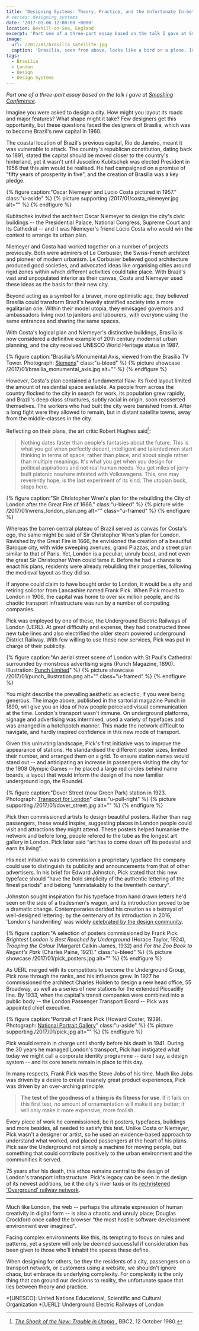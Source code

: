 ```yaml
---
title: 'Designing Systems: Theory, Practice, and the Unfortunate In-between'
# series: designing_systems
date: '2017-01-06 12:00:00 +0000'
location: Bexhill-on-Sea, England
excerpt: 'Part one of a three-part essay based on the talk I gave at Smashing Conference. Before thinking about how we might approach the creation of a design system, I review two approaches to the design of something as equally complex: a city.'
image:
  url: /2017/01/brasilia_satellite.jpg
  caption: 'Brasília, seen from above, looks like a bird or a plane. Image: [NASA Earth Observatory](http://earthobservatory.nasa.gov/IOTD/view.php?id=43743)'
tags:
  - Brasilia
  - London
  - Design
  - Design Systems
---
```

_Part one of a three-part essay based on the talk I gave at [Smashing Conference][1]._

Imagine you were asked to design a city. How might you layout its roads and major features? What shape might it take? Few designers get this opportunity, but these questions faced the designers of Brasília, which was to become Brazil's new capital in 1960.

The coastal location of Brazil's previous capital, Rio de Janeiro, meant it was vulnerable to attack. The country's republican constitution, dating back to 1891, stated the capital should be moved closer to the country's hinterland, yet it wasn't until Juscelino Kubitschek was elected President in 1956 that this aim would be realised. He had campaigned on a promise of "fifty years of prosperity in five", and the creation of Brasilìa was a key pledge.

{% figure caption:"Oscar Niemeyer and Lucio Costa pictured in 1957." class:"u-aside" %}
{% picture supporting /2017/01/costa_niemeyer.jpg alt="" %}
{% endfigure %}

Kubitschek invited the architect Oscar Niemeyer to design the city's civic buildings -- the Presidential Palace, National Congress, Supreme Court and its Cathedral -- and it was Niemeyer's friend Lúcio Costa who would win the contest to arrange its urban plan.

Niemeyer and Costa had worked together on a number of projects previously. Both were admirers of Le Corbusier, the Swiss-French architect and pioneer of modern urbanism. Le Corbusier believed good architecture produced good societies, and advocated ideas like organising cities around rigid zones within which different activities could take place. With Brazil's vast and unpopulated interior as their canvas, Costa and Niemeyer used these ideas as the basis for their new city.

Beyond acting as a symbol for a braver, more optimistic age, they believed Brasília could transform Brazil's heavily stratified society into a more egalitarian one. Within their model utopia, they envisaged governors and ambassadors living next to janitors and labourers, with everyone using the same entrances and sharing the same spaces.

With Costa's logical plan and Niemeyer's distinctive buildings, Brasília is now considered a definitive example of 20th century modernist urban planning, and the city received UNESCO World Heritage status in 1987.

{% figure caption:"Brasília's Monumental Axis, viewed from the Brasília TV Tower. Photograph: [Siemens](www.siemens.com/press/photo/SOAXX201027-03e)" class:"u-bleed" %}
{% picture showcase /2017/01/brasilia_monumental_axis.jpg alt="" %}
{% endfigure %}

However, Costa's plan contained a fundamental flaw: its fixed layout limited the amount of residential space available. As people from across the country flocked to the city in search for work, its population grew rapidly, and Brazil's deep class structures, subtly racial in origin, soon reasserted themselves. The workers who had built the city were banished from it. After a long fight were they allowed to remain, but in distant satellite towns, away from the middle-classes in the city.

Reflecting on their plans, the art critic Robert Hughes said[^1]:

> Nothing dates faster than people's fantasies about the future. This is what you get when perfectly decent, intelligent and talented men start thinking in terms of space, rather than place, and about single rather than multiple meanings. It's what you get when you design for political aspirations and not real human needs. You get miles of jerry-built platonic nowhere infested with Volkswagens. This, one may reverently hope, is the last experiment of its kind. The utopian buck, stops here.

{% figure caption:"Sir Christopher Wren's plan for the rebuilding the City of London after the Great Fire of 1666." class:"u-bleed" %}
{% picture wide /2017/01/wrens_london_plan.png alt="" class="u-framed" %}
{% endfigure %}

Whereas the barren central plateau of Brazil served as canvas for Costa's ego, the same might be said of Sir Christopher Wren's plan for London. Ravished by the Great Fire in 1666, he envisioned the creation of a beautiful Baroque city, with wide sweeping avenues, grand Piazzas, and a street plan similar to that of Paris. Yet, London is a peculiar, unruly beast, and not even the great Sir Christopher Wren could tame it. Before he had a chance to enact his plans, residents were already rebuilding their properties, following the medieval layout as they did so.

If anyone could claim to have bought order to London, it would be a shy and retiring solicitor from Lancashire named Frank Pick. When Pick moved to London in 1906, the capital was home to over six million people, and its chaotic transport infrastructure was run by a number of competing companies.

Pick was employed by one of these, the Underground Electric Railways of London (UERL). At great difficulty and expense, they had constructed three new tube lines and also electrified the older steam powered underground District Railway. With few willing to use these new services, Pick was put in charge of their publicity.

{% figure caption:"An aerial street scene of London with St Paul's Cathedral surrounded by monstrous advertising signs (Punch Magazine, 1890). Illustration: [Punch Limited](http://punch.photoshelter.com/image/I0000epvqNpMltvQ)" %}
{% picture showcase /2017/01/punch_illustration.png alt="" class="u-framed" %}
{% endfigure %}

You might describe the prevailing aesthetic as eclectic, if you were being generous. The image above, published in the sartorial magazine Punch in 1890, will give you an idea of how people perceived visual communication at the time. London's transport wasn't immune. On underground platforms, signage and advertising was intermixed, used a variety of typefaces and was arranged in a hotchpotch manner. This made the network difficult to navigate, and hardly inspired confidence in this new mode of transport.

Given this uninviting landscape, Pick's first initiative was to improve the appearance of stations. He standardised the different poster sizes, limited their number, and arranged them on a grid. To ensure station names would stand out -- and anticipating an increase in passengers visiting the city for the 1908 Olympic Games -- he placed a large red circles behind name boards, a layout that would inform the design of the now familiar underground logo, the Roundel.

{% figure caption:"Dover Street (now Green Park) station in 1923. Photograph: [Transport for London](https://www.flickr.com/photos/tflpress/22122745593)"  class:"u-pull-right" %}
{% picture supporting /2017/01/dover_street.jpg alt="" %}
{% endfigure %}

Pick then commissioned artists to design beautiful posters. Rather than nag passengers, these would inspire, suggesting places in London people could visit and attractions they might attend. These posters helped humanise the network and before long, people refered to the tube as the longest art gallery in London. Pick later said <q>art has to come down off its pedestal and earn its living</q>.

His next initiative was to commission a proprietary typeface the company could use to distinguish its publicity and announcements from that of other advertisers. In his brief for Edward Johnston, Pick stated that this new typeface should <q>have the bold simplicity of the authentic lettering of the finest periods</q> and belong <q>unmistakably to the twentieth century</q>.

Johnston sought inspiration for his typeface from hand drawn letters he'd seen on the side of a tradesmen's wagon, and its introduction proved to be a dramatic change. Contemporaries derided his creation as a betrayal of well-designed lettering; by the centenary of its introduction in 2016, 'London's handwriting' was widely [celebrated by the design community][2].

{% figure caption:"A selection of posters commissioned by Frank Pick. <cite>Brightest London is Best Reached by Underground</cite> (Horace Taylor, 1924), <cite>Trooping the Colour</cite> (Margaret Calkin-James, 1932) and <cite>For the Zoo Book to Regent's Park</cite> (Charles Paine, 1921)." class:"u-bleed" %}
{% picture showcase /2017/01/pick_posters.jpg alt="" %}
{% endfigure %}

As UERL merged with its competitors to become the Underground Group, Pick rose through the ranks, and his influence grew. In 1927 he commissioned the architect Charles Holden to design a new head office, 55 Broadway, as well as a series of new stations for the extended Piccadilly line. By 1933, when the capital's transit companies were combined into a public body -- the London Passenger Transport Board -- Pick was appointed chief executive.

{% figure caption:"Portrait of Frank Pick (Howard Coster, 1939). Photograph: [National Portrait Gallery](http://www.npg.org.uk/collections/search/portrait/mw165033/Frank-Pick?LinkID=mp52004&search=sas&sText=frank+pick&role=sit&rNo=0)" class:"u-aside" %}
{% picture supporting /2017/01/pick.jpg alt="" %}
{% endfigure %}

Pick would remain in charge until shortly before his death in 1941. During the 30 years he managed London's transport, Pick had instigated what today we might call a corporate identity programme -- dare I say, a design system -- and its core tenets remain in place to this day.

In many respects, Frank Pick was the Steve Jobs of his time. Much like Jobs was driven by a desire to create insanely great product experiences, Pick was driven by an over-arching principle:

> **The test of the goodness of a thing is its fitness for use**. If it fails on this first test, no amount of ornamentation will make it any better; it will only make it more expensive, more foolish.

Every piece of work he commissioned, be it posters, typefaces, buildings and more besides, all needed to satisfy this test. Unlike Costa or Niemeyer, Pick wasn't a designer or artist, so he used an evidence-based approach to understand what worked, and placed passengers at the heart of his plans. Pick saw the Underground not simply a machine for moving people, but something that could contribute positively to the urban environment and the communities it served.

75 years after his death, this ethos remains central to the design of London's transport infrastructure. Pick's legacy can be seen in the design of its newest additions, be it the city's river taxis or its [rechristened 'Overground' railway network][3].

* * *

Much like London, the web -- perhaps the ultimate expression of human creativity in digital form -- is also a chaotic and unruly place; Douglas Crockford once called the browser <q>the most hostile software development environment ever imagined</q>.

Facing complex environments like this, its tempting to focus on rules and patterns, yet a system will only be deemed successful if consideration has been given to those who'll inhabit the spaces these define.

When designing for others, be they the residents of a city, passengers on a transport network, or customers using a website, we shouldn't ignore chaos, but embrace its underlying complexity. For complexity is the only thing that can ground our decisions to reality, the unfortunate space that lies between theory and practice.

[1]: /talks/smashing_conference_freiburg_2016
[2]: https://www.creativereview.co.uk/tfl-celebrates-centenary-of-the-johnston-typeface-with-new-poster-campaign/
[3]: http://www.londonreconnections.com/2011/the-future-of-the-overground-part-3-oranges-are-not-the-only-fruit/

[^1]: <cite>[The Shock of the New: Trouble in Utopia ](https://www.youtube.com/watch?v=C04JZsoqs1A)</cite>, BBC2, 12 October 1980.

*[UNESCO]: United Nations Educational, Scientific and Cultural Organization
*[UERL]: Underground Electric Railways of London
